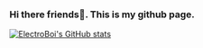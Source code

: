 ### Hi there friends👋. This is my github page.

[![ElectroBoi's GitHub stats](https://github-readme-stats.vercel.app/api?username=anuraghazra)](https://github.com/ElectroBoi-Dev/github-readme-stats)

<!--
**ElectroBoi-Dev/ElectroBoi-Dev** is a ✨ _special_ ✨ repository because its `README.md` (this file) appears on your GitHub profile.

Here are some ideas to get you started:

- 🔭 I’m currently working on ...
- 🌱 I’m currently learning ...
- 👯 I’m looking to collaborate on ...
- 🤔 I’m looking for help with ...
- 💬 Ask me about ...
- 📫 How to reach me: ...
- 😄 Pronouns: ...
- ⚡ Fun fact: ...
-->
